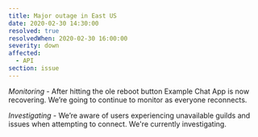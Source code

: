 ```yaml
---
title: Major outage in East US
date: 2020-02-30 14:30:00
resolved: true
resolvedWhen: 2020-02-30 16:00:00
severity: down
affected:
  - API
section: issue
---
```


*Monitoring* - After hitting the ole reboot button Example Chat App is now recovering. We’re going to continue to monitor as everyone reconnects.

*Investigating* - We’re aware of users experiencing unavailable guilds and issues when attempting to connect. We're currently investigating.
